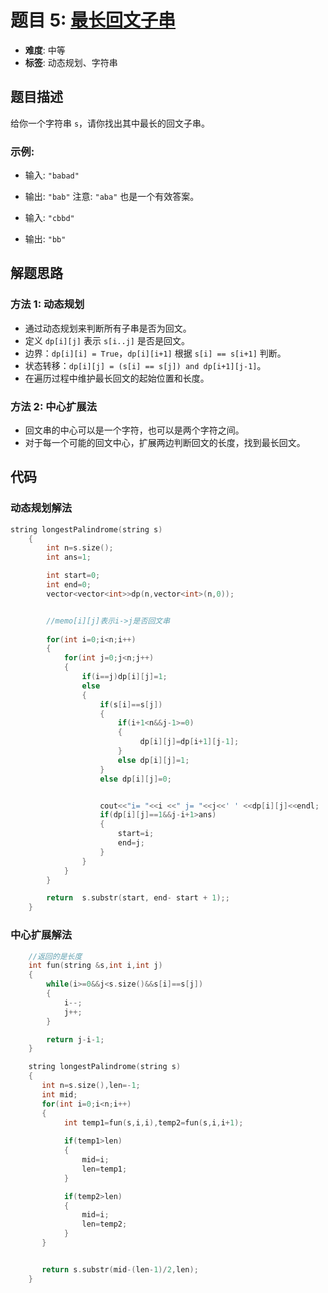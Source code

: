 # 题目 5: [最长回文子串](https://leetcode.com/problems/longest-palindromic-substring/)
- **难度**: 中等
- **标签**: 动态规划、字符串

## 题目描述
给你一个字符串 `s`，请你找出其中最长的回文子串。

### 示例:
- 输入: `"babad"`
- 输出: `"bab"`
  注意: `"aba"` 也是一个有效答案。

- 输入: `"cbbd"`
- 输出: `"bb"`

## 解题思路
### 方法 1: 动态规划
- 通过动态规划来判断所有子串是否为回文。
- 定义 `dp[i][j]` 表示 `s[i..j]` 是否是回文。
- 边界：`dp[i][i] = True`，`dp[i][i+1]` 根据 `s[i] == s[i+1]` 判断。
- 状态转移：`dp[i][j] = (s[i] == s[j]) and dp[i+1][j-1]`。
- 在遍历过程中维护最长回文的起始位置和长度。

### 方法 2: 中心扩展法
- 回文串的中心可以是一个字符，也可以是两个字符之间。
- 对于每一个可能的回文中心，扩展两边判断回文的长度，找到最长回文。

## 代码

### 动态规划解法
```c++
string longestPalindrome(string s) 
    {   
        int n=s.size();
        int ans=1;

        int start=0;
        int end=0;
        vector<vector<int>>dp(n,vector<int>(n,0));


        //memo[i][j]表示i->j是否回文串
        
        for(int i=0;i<n;i++)
        {
            for(int j=0;j<n;j++)
            {
                if(i==j)dp[i][j]=1;
                else 
                {
                    if(s[i]==s[j])
                    {
                        if(i+1<n&&j-1>=0)
                        {
                             dp[i][j]=dp[i+1][j-1];
                        }
                        else dp[i][j]=1;
                    }
                    else dp[i][j]=0;


                    cout<<"i= "<<i <<" j= "<<j<<' ' <<dp[i][j]<<endl;
                    if(dp[i][j]==1&&j-i+1>ans)
                    {
                        start=i;
                        end=j;
                    }
                }
            }
        }

        return  s.substr(start, end- start + 1);;
    }
```

### 中心扩展解法


```c++
    //返回的是长度
    int fun(string &s,int i,int j)
    {
        while(i>=0&&j<s.size()&&s[i]==s[j])
        {
            i--;
            j++;
        }

        return j-i-1;
    }

    string longestPalindrome(string s) 
    {   
       int n=s.size(),len=-1;
       int mid;
       for(int i=0;i<n;i++)
       {
            int temp1=fun(s,i,i),temp2=fun(s,i,i+1);
            
            if(temp1>len)
            {
                mid=i;
                len=temp1;
            }

            if(temp2>len)
            {
                mid=i;
                len=temp2;
            }
       }


       return s.substr(mid-(len-1)/2,len);
    }

```
